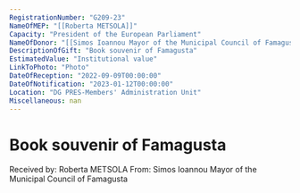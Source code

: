 ```yaml
---
RegistrationNumber: "G209-23"
NameOfMEP: "[[Roberta METSOLA]]"
Capacity: "President of the European Parliament"
NameOfDonor: "[[Simos Ioannou Mayor of the Municipal Council of Famagusta]]"
DescriptionOfGift: "Book souvenir of Famagusta"
EstimatedValue: "Institutional value"
LinkToPhoto: "Photo"
DateOfReception: "2022-09-09T00:00:00"
DateOfNotification: "2023-01-12T00:00:00"
Location: "DG PRES-Members' Administration Unit"
Miscellaneous: nan
---
```


# Book souvenir of Famagusta

Received by: Roberta METSOLA
From: Simos Ioannou Mayor of the Municipal Council of Famagusta
